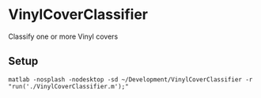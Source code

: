 # VinylCoverClassifier

Classify one or more Vinyl covers

## Setup

`matlab -nosplash -nodesktop -sd ~/Development/VinylCoverClassifier -r "run('./VinylCoverClassifier.m');"`

